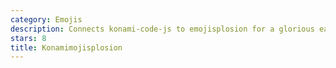 ```yaml
---
category: Emojis
description: Connects konami-code-js to emojisplosion for a glorious easter egg. 🎉 ✨ 🎆
stars: 8
title: Konamimojisplosion
---
```

